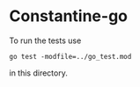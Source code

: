 # Constantine-go

To run the tests use

```
go test -modfile=../go_test.mod
```

in this directory.
